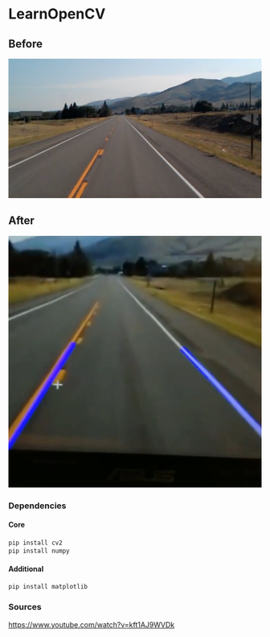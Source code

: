 # LearnOpenCV


## Before
![Lane Image](src/test2.JPG)

## After
![Fig 1](src/test2wlanes.JPG)

### Dependencies

#### Core
```
pip install cv2
pip install numpy
```

#### Additional
```
pip install matplotlib
```


### Sources
https://www.youtube.com/watch?v=kft1AJ9WVDk
